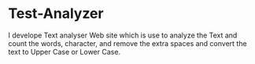 # Test-Analyzer
I develope Text analyser Web site  which is use to analyze the Text and count the words, character, and remove the extra spaces and convert the text to Upper Case or Lower Case.
